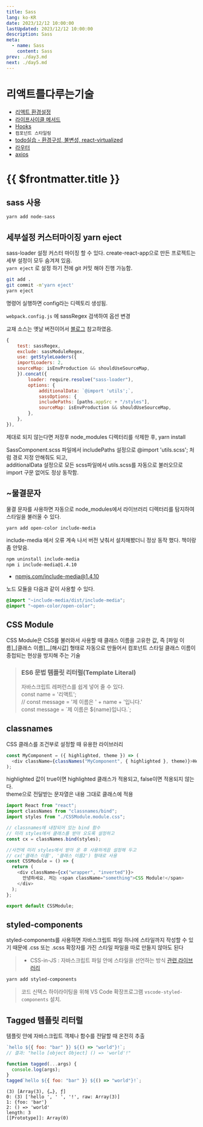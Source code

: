 ```yaml
---
title: Sass
lang: ko-KR
date: 2023/12/12 10:00:00
lastUpdated: 2023/12/12 10:00:00
description: Sass
meta:
  - name: Sass
    content: Sass
prev: ./day3.md
next: ./day5.md
---
```

# 리액트를다루는기술
- [리액트 환경설정](./day1.md)
- [라이프사이클 메서드](./day2.md)
- [Hooks](./day3.md)
- `컴포넌트 스타일링`
- [todo실습 - 환경구성, 불변성, react-virtualized](./day5.md)
- [라우터](./day6.md)
- [axios](./day7.md)

# {{ $frontmatter.title }}

## sass 사용

```sh
yarn add node-sass
```

## 세부설정 커스터마이징 yarn eject

sass-loader 설정 커스터 마이징 할 수 있다. create-react-app으로 만든 프로젝트는 세부 설정이 모두 숨겨져 있음.  
`yarn eject` 로 설정 하기 전에 git 커밋 해야 진행 가능함.

```sh
git add .
git commit -m'yarn eject'
yarn eject
```

명령어 실행하면 config라는 디렉토리 생성됨.

`webpack.config.js` 에 sassRegex 검색하여 옵션 변경

교재 소스는 옛날 버전이어서 [블로그](https://steadily-worked.tistory.com/405) 참고하였음.

```js
{
    test: sassRegex,
    exclude: sassModuleRegex,
    use: getStyleLoaders({
    importLoaders: 2,
    sourceMap: isEnvProduction && shouldUseSourceMap,
    }).concat({
        loader: require.resolve("sass-loader"),
        options: {
            additionalData: `@import 'utils';`,
            sassOptions: {
            includePaths: [paths.appSrc + "/styles"],
            sourceMap: isEnvProduction && shouldUseSourceMap,
        },
    },
}),
```

제대로 되지 않는다면 저장후 node_modules 디렉터리를 삭제한 후, yarn install

SassComponent.scss 파일에서
includePaths 설정으로 @import 'utils.scss'; 처럼 경로 지정 안해줘도 되고,  
additionalData 설정으로 모든 scss파일에서 utils.scss를 자동으로 불러오므로 import 구문 없어도 정상 동작함.

## ~물결문자

물결 문자를 사용하면 자동으로 node_modules에서 라이브러리 디렉터리를 탐지하여 스타일을 불러올 수 있다.

```sh
yarn add open-color include-media
```

include-media 에서 오류 계속 나서 버전 낮춰서 설치해봤더니 정상 동작 했다. 책이랑 좀 안맞음.

```sh
npm uninstall include-media
npm i include-media@1.4.10
```

- [npmjs.com/include-media@1.4.10](https://www.npmjs.com/package/include-media/v/1.4.10)

노드 모듈을 다음과 같이 사용할 수 있다.

```css
@import "~include-media/dist/include-media";
@import "~open-color/open-color";
```

## CSS Module

CSS Module은 CSS를 불러와서 사용할 때 클래스 이름을 고유한 값, 즉 [파일 이름]\_[클래스 이름]\_\_[해시값] 형태로 자동으로 만들어서 컴포넌트 스타일 클래스 이름이 중첩되는 현상을 방지해 주는 기술

> ### ES6 문법 템플릿 리터럴(Template Literal)
>
> 자바스크립트 레퍼런스를 쉽게 넣어 줄 수 있다.  
>  const name = '리액트';  
>  // const message = '제 이름은 ' + name + '입니다.'  
>  const message = \`제 이름은 ${name}입니다.\`;

## classnames

CSS 클래스를 조건부로 설정할 때 유용한 라이브러리

```js
const MyComponent = ({ highlighted, theme }) => (
  <div className={classNames("MyComponent", { highlighted }, theme)}>Hello</div>
);
```

highlighted 값이 true이면 highlighted 클래스가 적용되고, false이면 적용되지 않는다.  
theme으로 전달받는 문자열은 내용 그대로 클래스에 적용

```js
import React from "react";
import classNames from "classnames/bind";
import styles from "./CSSModule.module.css";

// classnames에 내장되어 있는 bind 함수
// 미리 styles에서 클래스를 받아 오도록 설정하고
const cx = classNames.bind(styles);

//사전에 미리 styles에서 받아 온 후 사용하게끔 설정해 두고
// cx('클래스 이름', '클래스 이름2') 형태로 사용
const CSSModule = () => {
  return (
    <div className={cx("wrapper", "inverted")}>
      안녕하세요, 저는 <span className="something">CSS Module!</span>
    </div>
  );
};

export default CSSModule;
```

## styled-components

styled-components를 사용하면 자바스크립트 파일 하나에 스타일까지 작성할 수 있기 때문에 .css 또는 .scss 확장자를 가진 스타일 파일을 따로 만들지 않아도 된다

> - CSS-in-JS : 자바스크립트 파일 안에 스타일을 선언하는 방식
>   [관련 라이브러리](https://github.com/MicheleBertoli/css-in-js)

```sh
yarn add styled-components
```

> 코드 신택스 하이라이팅을 위해 VS Code 확장프로그램 `vscode-styled-components` 설치.

## Tagged 템플릿 리터럴

템플릿 안에 자바스크립트 객체나 함수를 전달할 때 온전히 추출

```js
`hello ${{ foo: "bar" }} ${() => "world"}!`;
// 결과: "hello [object Object] () => 'world'!"
```

```js
function tagged(...args) {
  console.log(args);
}
tagged`hello ${{ foo: "bar" }} ${() => "world"}!`;
```

```
(3) [Array(3), {…}, ƒ]
0: (3) ['hello ', ' ', '!', raw: Array(3)]
1: {foo: 'bar'}
2: () => 'world'
length: 3
[[Prototype]]: Array(0)
```
